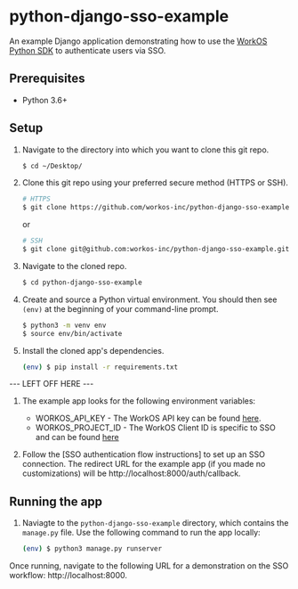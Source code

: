 # python-django-sso-example
An example Django application demonstrating how to use the [WorkOS Python SDK](https://github.com/workos-inc/workos-python) to authenticate users via SSO.

## Prerequisites
- Python 3.6+

## Setup

1. Navigate to the directory into which you want to clone this git repo.
   ```bash
   $ cd ~/Desktop/
   ```

2. Clone this git repo using your preferred secure method (HTTPS or SSH).
   ```bash
   # HTTPS
   $ git clone https://github.com/workos-inc/python-django-sso-example.git
   ```

   or

   ```bash
   # SSH
   $ git clone git@github.com:workos-inc/python-django-sso-example.git
   ```

3. Navigate to the cloned repo.
   ```bash
   $ cd python-django-sso-example
   ```

4. Create and source a Python virtual environment. You should then see `(env)` at the beginning of your command-line prompt.
   ```bash
   $ python3 -m venv env
   $ source env/bin/activate
   ```

4. Install the cloned app's dependencies.
   ```bash
   (env) $ pip install -r requirements.txt
   ```

--- LEFT OFF HERE ---
1. The example app looks for the following environment variables:
    - WORKOS_API_KEY - The WorkOS API key can be found [here](https://dashboard.workos.com/api-keys).
    - WORKOS_PROJECT_ID - The WorkOS Client ID is specific to SSO and can be found [here](https://dashboard.workos.com/sso/configuration)

1. Follow the [SSO authentication flow instructions] to set up an SSO connection. The redirect URL for the example app (if you made no customizations) will be http://localhost:8000/auth/callback.

## Running the app

1. Naviagte to the `python-django-sso-example` directory, which contains the `manage.py` file. Use the following command to run the app locally:

   ```bash
   (env) $ python3 manage.py runserver
   ```

Once running, navigate to the following URL for a demonstration on the SSO workflow: http://localhost:8000.
